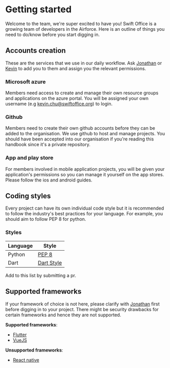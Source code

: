 # Getting started

Welcome to the team, we're super excited to have you! Swift Office is a growing team of developers in the Airforce. Here is an outline of things you need to do/know before you start digging in.

## Accounts creation

These are the services that we use in our daily workflow. Ask [Jonathan](https://github.com/voyager163) or [Kevin](https://github.com/19hours) to add you to them and assign you the relevant permissions.

### Microsoft azure

Members need access to create and manage their own resource groups and applications on the azure portal. You will be assigned your own username (e.g kevin.chu@swiftoffice.org) to login.

### Github

Members need to create their own github accounts before they can be added to the organisation. We use github to host and manage projects. You should have been accepted into our organisation if you're reading this handbook since it's a private repository.

### App and play store

For members involved in mobile application projects, you will be given your application's permissions so you can manage it yourself on the app stores. Please follow the ios and android guides.

## Coding styles

Every project can have its own individual code style but it is recommended to follow the industry's best practices for your language. For example, you should aim to follow PEP 8 for python.

### Styles

| Language      | Style                                                                      | 
| ------------- |----------------------------------------------------------------------------| 
| Python        | [PEP 8](https://www.python.org/dev/peps/pep-0008/)                         | 
| Dart          | [Dart Style](https://dart.dev/guides/language/effective-dart/style)        | 

Add to this list by submitting a pr.

## Supported frameworks

If your framework of choice is not here, please clarify with [Jonathan](https://github.com/voyager163) first before digging in to your project. There might be security drawbacks for certain frameworks and hence they are not supported.

**Supported frameworks**:
- [Flutter](https://flutter.dev/)
- [VueJS](https://vuejs.org/)

**Unsupported frameworks**:
- [React native](https://facebook.github.io/react-native/)
